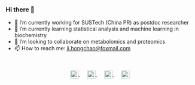 ### Hi there 👋

- 🔭 I’m currently working for SUSTech (China PR) as postdoc researcher
- 🌱 I’m currently learning statistical analysis and machine learning in biochemistry
- 👯 I’m looking to collaborate on metabolomics and proteomics
- 📫 How to reach me: ji.hongchao@foxmail.com

</br>
<p align="middle">
  <a href="https://www.linkedin.com/in/%E5%AE%8F%E8%B6%85-%E7%BA%AA-620646102/">
    <img align="center" alt="Kohulan's LinkdeIN" width="22px" src="https://cdn.jsdelivr.net/npm/simple-icons@v3/icons/linkedin.svg" />
  </a>&nbsp;&nbsp;&nbsp;&nbsp;

  <a href="https://www.researchgate.net/profile/Hongchao-Ji-2">
    <img align="center" alt="Kohulan's LinkdeIN" width="22px" src="blob:https://fontawesome.com/6996ff34-e552-4d94-8922-5eb1f252d372" />
  </a>&nbsp;&nbsp;&nbsp;&nbsp;

  <a href="https://orcid.org/0000-0002-7364-0741">
    <img align="center" alt="Kohulan's ORCID" width="22px" src="https://cdn.jsdelivr.net/npm/simple-icons@v3/icons/orcid.svg" />
  </a>&nbsp;&nbsp;&nbsp;&nbsp;

  <a href="https://github.com/Kohulan">
    <img align="center" alt="Kohulan's Github" width="22px" src="https://cdn.jsdelivr.net/npm/simple-icons@v3/icons/github.svg" />
  </a>
</p>
<br/>
